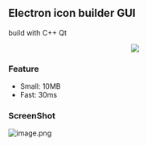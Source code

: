 ## Electron icon builder GUI
build with C++ Qt

<p align="center">
	<img src="https://forthebadge.com/images/badges/built-with-love.svg">
<p>


### Feature
* Small: 10MB
* Fast: 30ms

### ScreenShot
![image.png](https://s2.loli.net/2022/09/02/6oLZE9hN254XVny.png)